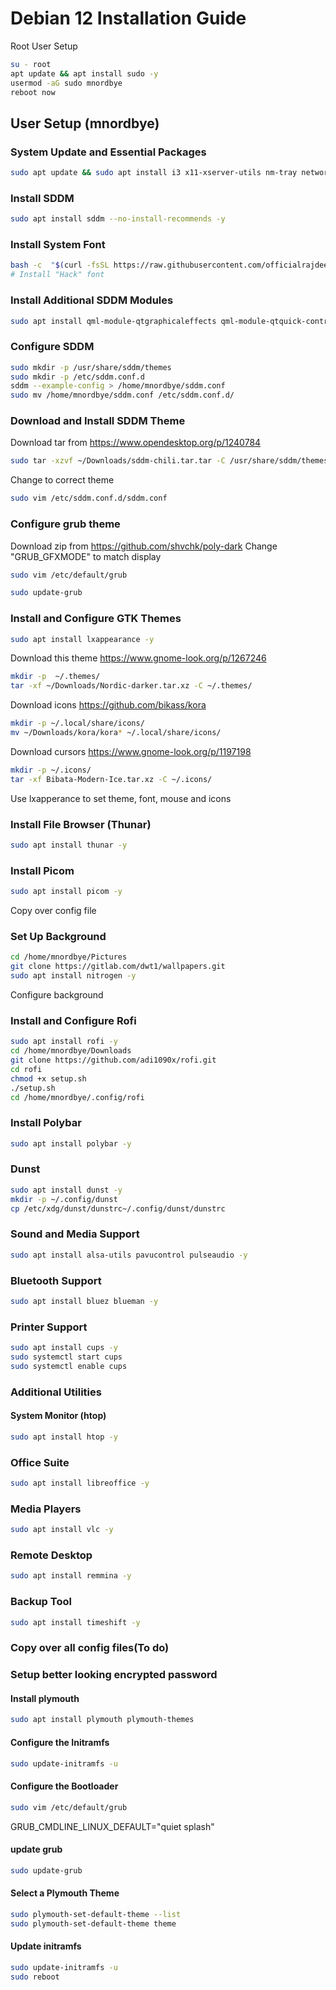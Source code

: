 
# Debian 12 Installation Guide

Root User Setup
```bash
su - root
apt update && apt install sudo -y
usermod -aG sudo mnordbye
reboot now
```

## User Setup (mnordbye)
### System Update and Essential Packages
```bash
sudo apt update && sudo apt install i3 x11-xserver-utils nm-tray network-manager vim gnupg2 arandr terminator zip curl net-tools -y
```
### Install SDDM
```bash
sudo apt install sddm --no-install-recommends -y
```
### Install System Font
```bash
bash -c  "$(curl -fsSL https://raw.githubusercontent.com/officialrajdeepsingh/nerd-fonts-installer/main/install.sh)"
# Install "Hack" font
```
### Install Additional SDDM Modules
```bash
sudo apt install qml-module-qtgraphicaleffects qml-module-qtquick-controls -y
```
### Configure SDDM
```bash
sudo mkdir -p /usr/share/sddm/themes
sudo mkdir -p /etc/sddm.conf.d
sddm --example-config > /home/mnordbye/sddm.conf
sudo mv /home/mnordbye/sddm.conf /etc/sddm.conf.d/
```
### Download and Install SDDM Theme
Download tar from https://www.opendesktop.org/p/1240784
```bash
sudo tar -xzvf ~/Downloads/sddm-chili.tar.tar -C /usr/share/sddm/themes
```
Change to correct theme
```bash
sudo vim /etc/sddm.conf.d/sddm.conf
```
### Configure grub theme
Download zip from https://github.com/shvchk/poly-dark
Change "GRUB_GFXMODE" to match display
```bash
sudo vim /etc/default/grub
```
```bash
sudo update-grub
```
### Install and Configure GTK Themes
```bash
sudo apt install lxappearance -y
```
Download this theme
https://www.gnome-look.org/p/1267246
```bash
mkdir -p  ~/.themes/ 
tar -xf ~/Downloads/Nordic-darker.tar.xz -C ~/.themes/
```
Download icons
https://github.com/bikass/kora
```bash
mkdir -p ~/.local/share/icons/
mv ~/Downloads/kora/kora* ~/.local/share/icons/
```
Download cursors
https://www.gnome-look.org/p/1197198
```bash
mkdir -p ~/.icons/
tar -xf Bibata-Modern-Ice.tar.xz -C ~/.icons/
```
Use lxapperance to set theme, font, mouse and icons
### Install File Browser (Thunar)
```bash
sudo apt install thunar -y
```
### Install Picom
```bash
sudo apt install picom -y
```
Copy over config file
### Set Up Background
```bash
cd /home/mnordbye/Pictures
git clone https://gitlab.com/dwt1/wallpapers.git
sudo apt install nitrogen -y
```
Configure background
### Install and Configure Rofi
```bash
sudo apt install rofi -y
cd /home/mnordbye/Downloads
git clone https://github.com/adi1090x/rofi.git
cd rofi
chmod +x setup.sh
./setup.sh
cd /home/mnordbye/.config/rofi
```
### Install Polybar
```bash
sudo apt install polybar -y
```
### Dunst
```bash
sudo apt install dunst -y
mkdir -p ~/.config/dunst
cp /etc/xdg/dunst/dunstrc~/.config/dunst/dunstrc
```
### Sound and Media Support
```bash
sudo apt install alsa-utils pavucontrol pulseaudio -y
```
### Bluetooth Support
```bash
sudo apt install bluez blueman -y
```
### Printer Support
```bash
sudo apt install cups -y
sudo systemctl start cups
sudo systemctl enable cups
```
### Additional Utilities
#### System Monitor (htop)
```bash
sudo apt install htop -y
```
### Office Suite
```bash
sudo apt install libreoffice -y
```
### Media Players
```bash
sudo apt install vlc -y
```
### Remote Desktop
```bash
sudo apt install remmina -y
```
### Backup Tool
```bash
sudo apt install timeshift -y
```
### Copy over all config files(To do)
### Setup better looking encrypted password
#### Install plymouth
```bash
sudo apt install plymouth plymouth-themes
```
#### Configure the Initramfs
```bash
sudo update-initramfs -u
```
#### Configure the Bootloader
```bash
sudo vim /etc/default/grub
```
GRUB_CMDLINE_LINUX_DEFAULT="quiet splash"
#### update grub
```bash
sudo update-grub
```
#### Select a Plymouth Theme
```bash
sudo plymouth-set-default-theme --list
sudo plymouth-set-default-theme theme
```
#### Update initramfs
```bash
sudo update-initramfs -u
sudo reboot
```
